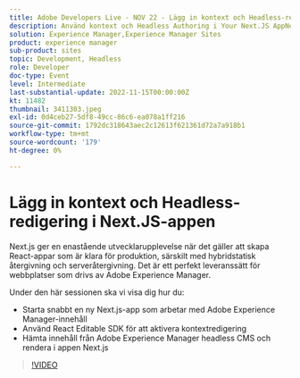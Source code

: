 ```yaml
---
title: Adobe Developers Live - NOV 22 - Lägg in kontext och Headless-redigering i din Next.JS-app
description: Använd kontext och Headless Authoring i Your Next.JS AppNext.js ger en enastående utvecklarupplevelse när du skapar React-appar som är klara för produktion, särskilt med hybridstatisk återgivning och serveråtergivning. Det är ett perfekt leveranssätt för webbplatser som drivs av Adobe Experience Manager.I den här sessionen ska vi visa dig hur du snabbt kan starta en ny Next.js-app som arbetar med Adobe Experience Manager-innehållAnvänd React Editable SDK för att aktivera kontextredigeringHämta innehåll från Adobe Experience Manager headless CMS och rendera i appen Next.js
solution: Experience Manager,Experience Manager Sites
product: experience manager
sub-product: sites
topic: Development, Headless
role: Developer
doc-type: Event
level: Intermediate
last-substantial-update: 2022-11-15T00:00:00Z
kt: 11482
thumbnail: 3411303.jpeg
exl-id: 0d4ceb27-5df8-49cc-86c6-ea078a1ff216
source-git-commit: 1792dc318643aec2c12613f621361d72a7a918b1
workflow-type: tm+mt
source-wordcount: '179'
ht-degree: 0%

---
```


# Lägg in kontext och Headless-redigering i Next.JS-appen

Next.js ger en enastående utvecklarupplevelse när det gäller att skapa React-appar som är klara för produktion, särskilt med hybridstatisk återgivning och serveråtergivning. Det är ett perfekt leveranssätt för webbplatser som drivs av Adobe Experience Manager.

Under den här sessionen ska vi visa dig hur du:

* Starta snabbt en ny Next.js-app som arbetar med Adobe Experience Manager-innehåll
* Använd React Editable SDK för att aktivera kontextredigering
* Hämta innehåll från Adobe Experience Manager headless CMS och rendera i appen Next.js

>[!VIDEO](https://video.tv.adobe.com/v/3411303/?quality=12&learn=on)
